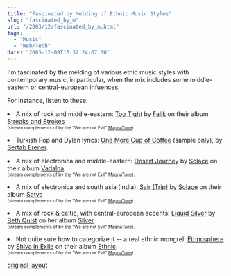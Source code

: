 ```yaml
---
title: "Fascinated by Melding of Ethnic Music Styles"
slug: "fascinated_by_m"
url: "/2003/12/fascinated_by_m.html"
tags:
  - "Music"
  - "Web/Tech"
date: "2003-12-09T15:32:24-07:00"
---
```

<p>I'm fascinated by the melding of various ethic music styles with contemporary music, in particular, when the mix includes some middle-eastern or central-european infuences.</p>
<p>For instance, listen to these:</p>
<p><li> A mix of rock and middle-eastern: <a href="http://he1.magnatune.com/all/01%20-%20Too%20tight%20-%20Falik.mp3">Too Tight</a> by <a href="http://www.magnatune.com/artists/falik">Falik</a> on their album <a href="http://www.magnatune.com/artists/music/World/Falik/Streaks%20and%20Strokes/">Streaks and Strokes</a><br/><font size=-2>(stream complements of  by the "We are not Evil" <a href="http://www.magnatune.com">MagnaTune</a>).</font></p>
<p><li> Turkish Pop and Dylan lyrics: <a href="http://www.musto-gusto.us//Samples/CD157/05%20-%20One%20more%20cup%20of%20coffee.mp3">One More Cup of Coffee</a> (sample only), by <a href="http://www.sertab.net/2002/homepagee.htm">Sertab Erener</a>.</p>
<p><li> A mix of electronica and middle-eastern: <a href="http://he1.magnatune.com/all/02%20-%20Desert%20Journey%20-%20Solace.mp3">Desert Journey</a> by <a href="http://www.magnatune.com/artists/solace">Solace</a> on their album <a href="http://www.magnatune.com/artists/music/World/Solace/Vadalna/">Vadalna</a>.<font size=-2><br/>(stream complements of  by the "We are not Evil" <a href="http://www.magnatune.com">MagnaTune</a>).</font></p>
<p><li> A mix of electronica and south asia (india): <a href="http://he1.magnatune.com/all/08-Sair%20(Trip)-Solace.mp3">Sair (Trip)</a> by <a href="http://www.magnatune.com/artists/solace">Solace</a> on their album <a href="http://www.magnatune.com/artists/music/World/Solace/Satya/">Satya</a><br/><font size=-2>(stream complements of  by the "We are not Evil" <a href="http://www.magnatune.com">MagnaTune</a>).</font></p>
<p><li> A mix of rock & celtic, with central-european accents: <a href="http://he1.magnatune.com/all/01%20-%20Liquid%20Silver%20-%20Beth%20Quist.mp3 ">Liquid Silver</a> by <a href="http://www.magnatune.com/artists/beth_quist">Beth Quist</a> on her album <a href="http://www.magnatune.com/artists/music/Rock/Beth%20Quist/Silver/">Silver</a><br/><font size=-2>(stream complements of  by the "We are not Evil" <a href="http://www.magnatune.com">MagnaTune</a>).</font></p>
<p><li> Not quite sure how to categorize it -- a real ethnic mongrel: <a href="http://he1.magnatune.com/all/11%20-%20Ethnosphere%20-%20Shiva%20In%20Exile.mp3">Ethnosphere</a> by <a href="http://www.magnatune.com/artists/shiva_in_exile">Shiva in Exile</a> on their album <a href="http://www.magnatune.com/artists/music/World/Shiva%20in%20Exile/Ethnic/">Ethnic</a>.<font size=-2><br/>(stream complements of  by the "We are not Evil" <a href="http://www.magnatune.com">MagnaTune</a>).</font></p>
<p class="previous"><a href="/previous/2003/12/fascinated_by_m.html" rel="syndication nofollow" class="u-syndication" >original layout</a></p>
